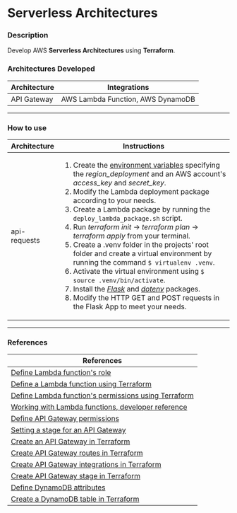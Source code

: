 # Serverless Architectures
<h3>Description</h3>
Develop AWS <strong>Serverless Architectures</strong> using <strong>Terraform</strong>.

<h3>Architectures Developed</h3>
<table>
<thead>
  <tr>
    <th>Architecture</th>
    <th>Integrations</th>
  </tr>
</thead>
<tbody>
  <tr>
    <td>API Gateway</td>
    <td>AWS Lambda Function, AWS DynamoDB</td>
  </tr>
</tbody>
</table>

<hr>
<h3>How to use</h3>
<table>
<thead>
  <tr>
    <th>Architecture</th>
    <th>Instructions</th>
  </tr>
</thead>
<tbody>
  <tr>
    <td>api-requests</td>
    <td>
      <ol>
        <li>
            Create the <a href="https://developer.hashicorp.com/terraform/cli/config/environment-variables">environment variables</a>
            specifying the <em>region_deployment</em> 
            and an AWS account's <em>access_key</em> and <em>secret_key</em>.
        </li>
        <li>
            Modify the Lambda deployment package according to your needs.
        </li>
        <li>
          Create a Lambda package by running the <code>deploy_lambda_package.sh</code> script.
        </li>
        <li>
            Run <em>terraform init</em> -> <em>terraform plan</em> -> <em>terraform apply</em> from your terminal.
        </li>
        <li>
            Create a .venv folder in the projects' root folder and create a virtual environment by running the command <code>$ virtualenv .venv</code>.
        </li>
        <li>
          Activate the virtual environment using <code>$ source .venv/bin/activate</code>.
        </li>
        <li>
Install the <a href="https://flask.palletsprojects.com/en/2.3.x/installation/" target="_blank"><em>Flask</em></a> and <a href="https://pypi.org/project/python-dotenv/" target="_blank"><em>dotenv</em></a> packages.
        </li>
        <li> 
          Modify the HTTP GET and POST requests in the Flask App to meet your needs.
        </li>
      </ol>
    </td>
  </tr>
</tbody>
</table>

<hr>
<h3>References</h3>
<table>
<thead>
  <tr>
    <th>References</th>
  </tr>
</thead>
<tbody>
<tr>
    <td>
      <a href="https://docs.aws.amazon.com/lambda/latest/dg/lambda-intro-execution-role.html" target="_blank" rel="noopener noreferrer">Define Lambda function's role</a>
    </td>
  </tr>
  <tr>
    <td>
      <a href="https://registry.terraform.io/providers/hashicorp/aws/latest/docs/resources/lambda_function" target="_blank" rel="noopener noreferrer">Define a Lambda function using Terraform</a>
    </td>
  </tr>
  <tr>
    <td>
      <a href="https://registry.terraform.io/providers/hashicorp/aws/latest/docs/resources/lambda_permission" target="_blank" rel="noopener noreferrer">Define Lambda function's permissions using Terraform</a>
    </td>
  </tr>
    <tr>
    <td>
      <a href="https://docs.aws.amazon.com/lambda/latest/dg/API_CreateFunction.html#SSS-CreateFunction-request-Runtime" target="_blank" rel="noopener noreferrer">Working with Lambda functions, developer reference</a>
    </td>
  </tr>
  <tr>
    <td>
      <a href="https://docs.aws.amazon.com/apigateway/latest/developerguide/api-gateway-control-access-using-iam-policies-to-invoke-api.html" target="_blank" rel="noopener noreferrer">Define API Gateway permissions</a>
    </td>
  </tr>
    <tr>
    <td>
      <a href="https://docs.aws.amazon.com/apigateway/latest/developerguide/set-up-stages.html" target="_blank" rel="noopener noreferrer">Setting a stage for an API Gateway</a>
    </td>
  </tr>
   <tr>
    <td>
      <a href="https://registry.terraform.io/providers/hashicorp/aws/latest/docs/resources/apigatewayv2_api">Create an API Gateway in Terraform</a>
    </td>
  </tr>
  
   <tr>
    <td>
      <a href="https://registry.terraform.io/providers/hashicorp/aws/latest/docs/resources/apigatewayv2_route">Create API Gateway routes in Terraform</a>
    </td>
  </tr>
  
  <tr>
    <td>
      <a href="https://registry.terraform.io/providers/hashicorp/aws/latest/docs/resources/apigatewayv2_integration">Create API Gateway integrations in Terraform</a>
    </td>
  </tr>
  
  <tr>
    <td>
      <a href="https://registry.terraform.io/providers/hashicorp/aws/latest/docs/resources/apigatewayv2_stage">Create API Gateway stage in Terraform</a>
    </td>
  </tr>
  
  <tr>
    <td>
      <a href="https://docs.aws.amazon.com/amazondynamodb/latest/APIReference/API_AttributeDefinition.html">Define DynamoDB attributes</a>
    </td>
  </tr>
  
   <tr>
    <td>
      <a href="https://registry.terraform.io/providers/hashicorp/aws/latest/docs/resources/dynamodb_table">Create a DynamoDB table in Terraform</a>
    </td>
  </tr>
  
</tbody>
</table>
